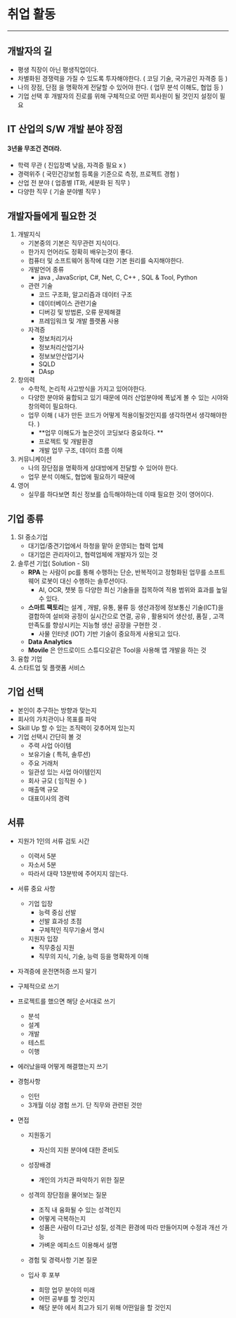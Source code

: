 # 취업 활동

---

## 개발자의 길

- 평생 직장이 아닌 평생직업이다. 
- 차별화된 경쟁력을 가질 수 있도록 투자해야한다. ( 코딩 기술, 국가공인 자격증 등 )
- 나의 장점, 단점 을 명확하게 전달할 수 있어야 한다. ( 업무 분석 이해도, 협업 등 )
- 기업 선택 후 개발자의 진로를 위해 구체적으로 어떤 회사원이 될 것인지 설정이 필요 

## IT 산업의 S/W 개발 분야 장점

#### 3년을 무조건 견뎌라.

- 학력 무관 ( 진입장벽 낮음, 자격증 필요 x )
- 경력위주 ( 국민건강보험 등록을 기준으로 측정, 프로젝트 경험 )
- 산업 전 분야 ( 업종별 IT화, 세분화 된 직무 )
- 다양한 직무 ( 기술 분야별 직무 )

## 개발자들에게 필요한 것 

1. 개발지식
   - 기본중의 기본은 직무관련 지식이다. 
   - 한가지 언어라도 정확히 배우는것이 좋다. 
   - 컴퓨터 및 소프트웨어 동작에 대한 기본 원리를 숙지해야한다. 
   - 개발언어 종류
     - java , JavaScript, C#, Net, C, C++ , SQL & Tool, Python
   - 관련 기술
     - 코드 구조화, 알고리즘과 데이터 구조
     - 데이터베이스 관련기술 
     - 디버깅 및 방법론, 오류 문제해결
     - 프레임워크 및 개발 플랫폼 사용 
   - 자격증 
     - 정보처리기사
     - 정보처리산업기사
     - 정보보안산업기사
     - SQLD
     - DAsp
2. 창의력
   - 수학적, 논리적 사고방식을 가지고 있어야한다. 
   - 다양한 분야와 융합되고 있기 때문에 여러 산업분야에 폭넚게 볼 수 있는 시야와 창의력이 필요하다. 
   - 업무 이해 ( 내가 만든 코드가 어떻게 적용이될것인지를 생각하면서 생각해야한다. )
     - **업무 이해도가 높은것이 코딩보다 중요하다. **
     - 프로젝트 및 개발환경 
     - 개발 업무 구조, 데이터 흐름 이해 
3. 커뮤니케이션
   - 나의 장단점을 명확하게 상대방에게 전달할 수 있어야 한다. 
   - 업무 분석 이해도, 협업에 필요하기 때문에 
4. 영어
   - 실무를 하다보면 최신 정보를 습득해야하는데 이때 필요한 것이 영어이다. 

## 기업 종류

1. SI 중소기업 
   - 대기업/중견기업에서 하청을 맡아 운영되는 협력 업체 
   - 대기업은 관리자이고, 협력업체에 개발자가 있는 것 
2. 솔루션 기업( Solution - SI)
   - **RPA** 는 사람이 pc를 통해 수행하는 단순, 반복적이고 정형화된 업무를 소프트웨어 로봇이 대신 수행하는 솔루션이다.
     - AI, OCR, 챗봇 등 다양한 최신 기술들을 접목하여 적용 범위와 효과를 높일 수 있다. 
   - **스마트 팩토리**는 설계 , 개발, 유통, 물류 등 생산과정에 정보통신 기술(ICT)을 결합하여 설비와 공정이 실시간으로 연결, 공유 , 활용되어 생산성, 품질 , 고객만족도를 향상시키는 지능형 생산 공장을 구현한 것 .
     -  사물 인터넷 (IOT) 기반 기술이 중요하게 사용되고 있다. 
   - **Data Analytics** 
   - **Movile** 은 안드로이드 스튜디오같은 Tool을 사용해 앱 개발을 하는 것 
3. 융합 기업
4. 스타트업 및 플랫폼 서비스 

## 기업 선택

- 본인이 추구하는 방향과 맞는지 
- 회사의 가치관이나 목표를 파악
- Skill Up 할 수 있는 조직력이 갖추어져 있는지 
- 기업 선택시 간단히 볼 것 
  - 주력 사업 아이템
  - 보유기술 ( 특허, 솔루션)
  - 주요 거래처
  - 일관성 있는 사업 아이템인지
  - 회사 규모 ( 임직원 수 )
  - 매출액 규모
  - 대표이사의 경력

## 서류 

- 지원가 1인의 서류 검토 시간

  - 이력서 5분
  - 자소서 5분 
  - 따라서 대략 13분밖에 주어지지 않는다. 

- 서류 중요 사항

  - 기업 입장
    - 능력 중심 선발
    - 선발 효과성 초점
    - 구체적인 직무기술서 명시 
  - 지원자 입장
    - 직무중심 지원
    - 직무의 지식, 기술, 능력 등을 명확하게 이해 

- 자격증에 운전면허증 쓰지 말기

- 구체적으로 쓰기 

- 프로젝트를 했으면 해당 순서대로 쓰기

  - 분석 
  - 설계
  - 개발
  - 테스트
  - 이행

- 에러났을때 어떻게 해결했는지 쓰기 

- 경험사항

  - 인턴 
  - 3개월 이상 경험 쓰기. 단 직무와 관련된 것만 

- 면접

  - 지원동기 

    - 자신의 지원 분야에 대한 준비도 

  - 성장배경 

    - 개인의 가치관 파악하기 위한 질문 

  - 성격의 장단점을 물어보는 질문 

    - 조직 내 융화될 수 있는 성격인지 
    - 어떻게 극복하는지 
    - 성품은 사람이 타고난 성질, 성격은 환경에 따라 만들어지며 수정과 개선 가능 
    - 가벼운 에피소드 이용해서 설명 

  - 경험 및 경력사항 기본 질문 

  - 입사 후 포부 

    - 희망 업무 분야의 미래 
    - 어떤 공부를 할 것인지 
    - 해당 분야 에서 최고가 되기 위해 어떤일을 할 것인지 

    